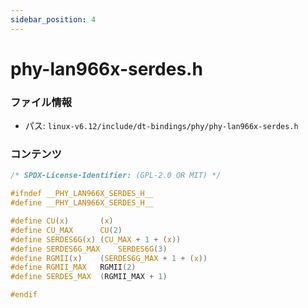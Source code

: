 ```yaml
---
sidebar_position: 4
---
```

# phy-lan966x-serdes.h

### ファイル情報

- パス: `linux-v6.12/include/dt-bindings/phy/phy-lan966x-serdes.h`

### コンテンツ

```h
/* SPDX-License-Identifier: (GPL-2.0 OR MIT) */

#ifndef __PHY_LAN966X_SERDES_H__
#define __PHY_LAN966X_SERDES_H__

#define CU(x)		(x)
#define CU_MAX		CU(2)
#define SERDES6G(x)	(CU_MAX + 1 + (x))
#define SERDES6G_MAX	SERDES6G(3)
#define RGMII(x)	(SERDES6G_MAX + 1 + (x))
#define RGMII_MAX	RGMII(2)
#define SERDES_MAX	(RGMII_MAX + 1)

#endif

```
